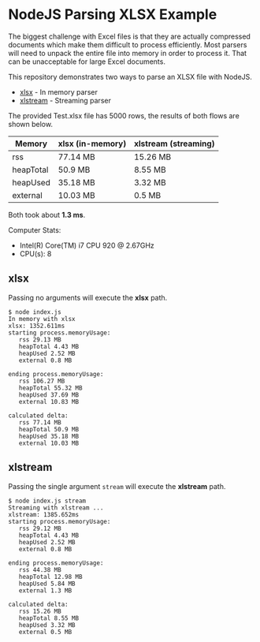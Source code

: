 # NodeJS Parsing XLSX Example

The biggest challenge with Excel files is that they are actually compressed documents which make them difficult to process efficiently. Most parsers will need to unpack the entire file into memory in order to process it. That can be unacceptable for large Excel documents. 

This repository demonstrates two ways to parse an XLSX file with NodeJS. 

* [xlsx](https://www.npmjs.com/package/xlsx) - In memory parser
* [xlstream](https://www.npmjs.com/package/xlstream) - Streaming parser

The provided Test.xlsx file has 5000 rows, the results of both flows are shown below. 

| Memory | xlsx (in-memory) | xlstream (streaming) | 
| --- | --- | --- |
| rss | 77.14 MB | 15.26 MB |
| heapTotal | 50.9 MB | 8.55 MB |
| heapUsed | 35.18 MB | 3.32 MB |
| external | 10.03 MB | 0.5 MB |

Both took about **1.3 ms**. 

Computer Stats: 
* Intel(R) Core(TM) i7 CPU 920  @ 2.67GHz
* CPU(s): 8

## xlsx

Passing no arguments will execute the **xlsx** path.

```
$ node index.js 
In memory with xlsx
xlsx: 1352.611ms
starting process.memoryUsage:
   rss 29.13 MB
   heapTotal 4.43 MB
   heapUsed 2.52 MB
   external 0.8 MB

ending process.memoryUsage:
   rss 106.27 MB
   heapTotal 55.32 MB
   heapUsed 37.69 MB
   external 10.83 MB

calculated delta:
   rss 77.14 MB
   heapTotal 50.9 MB
   heapUsed 35.18 MB
   external 10.03 MB
```

## xlstream

Passing the single argument `stream` will execute the **xlstream** path.

```
$ node index.js stream
Streaming with xlstream ...
xlstream: 1385.652ms
starting process.memoryUsage:
   rss 29.12 MB
   heapTotal 4.43 MB
   heapUsed 2.52 MB
   external 0.8 MB

ending process.memoryUsage:
   rss 44.38 MB
   heapTotal 12.98 MB
   heapUsed 5.84 MB
   external 1.3 MB

calculated delta:
   rss 15.26 MB
   heapTotal 8.55 MB
   heapUsed 3.32 MB
   external 0.5 MB
```